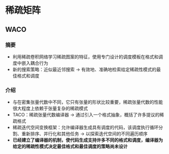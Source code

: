 # 稀疏矩阵
## WACO
### 摘要
- 利用稀疏卷积网络学习稀疏图案的特征，使用专门设计的调度模板在格式和调度中嵌入耦合行为
- 新的搜索策略：近似最近邻搜索 -> 有效地、准确地检索给定稀疏性模式的最佳格式和调度

### 介绍
- 与在密集张量代数中不同，它只有张量的形状比较重要，稀疏张量代数的性能很大程度上依赖于张量复杂的稀疏模式
- TACO：稀疏张量代数编译器 -> 通过引入一个格式抽象，概括了许多提议的稀疏格式
- 稀疏迭代空间变换框架：允许编译器生成具有调度的代码，该调度执行循环分割、重新排序、并行化和其他任务 -> 以探索迭代空间的不同遍历顺序
- **已经建立了编译器的机制，使代码生成支持许多不同的格式和调度，编译器为给定的稀疏性模式决定最佳格式和最佳调度的策略尚未设计**